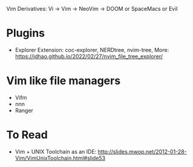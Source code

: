 Vim Derivatives: Vi -> Vim -> NeoVim -> DOOM or SpaceMacs or Evil
# Plugins
- Explorer Extension: coc-explorer, NERDtree, nvim-tree, More: https://jdhao.github.io/2022/02/27/nvim_file_tree_explorer/
# Vim like file managers
- Vifm
- nnn
- Ranger
# To Read
- Vim + UNIX Toolchain as an IDE: http://slides.mwop.net/2012-01-28-Vim/VimUnixToolchain.html#slide53